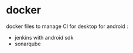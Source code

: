 docker
======

docker files to manage CI for desktop for android :
- jenkins with android sdk
- sonarqube



